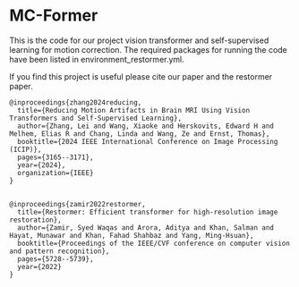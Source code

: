 # MC-Former
This is the code for our project vision transformer and self-supervised learning for motion correction.
The required packages for running the code have been listed in environment_restormer.yml.


If you find this project is useful please cite our paper and the restormer paper.

```
@inproceedings{zhang2024reducing,
  title={Reducing Motion Artifacts in Brain MRI Using Vision Transformers and Self-Supervised Learning},
  author={Zhang, Lei and Wang, Xiaoke and Herskovits, Edward H and Melhem, Elias R and Chang, Linda and Wang, Ze and Ernst, Thomas},
  booktitle={2024 IEEE International Conference on Image Processing (ICIP)},
  pages={3165--3171},
  year={2024},
  organization={IEEE}
}


@inproceedings{zamir2022restormer,
  title={Restormer: Efficient transformer for high-resolution image restoration},
  author={Zamir, Syed Waqas and Arora, Aditya and Khan, Salman and Hayat, Munawar and Khan, Fahad Shahbaz and Yang, Ming-Hsuan},
  booktitle={Proceedings of the IEEE/CVF conference on computer vision and pattern recognition},
  pages={5728--5739},
  year={2022}
}
```

